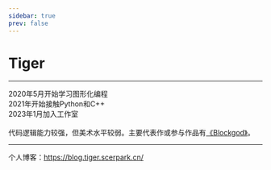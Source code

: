 ```yaml
---
sidebar: true
prev: false
---
```

# Tiger
***
2020年5月开始学习图形化编程  
2021年开始接触Python和C++  
2023年1月加入工作室  
<br>
代码逻辑能力较强，但美术水平较弱。主要代表作或参与作品有[《Blockgod》](https://www.40code.com/#page=work&id=3973)。
***
个人博客：https://blog.tiger.scerpark.cn/